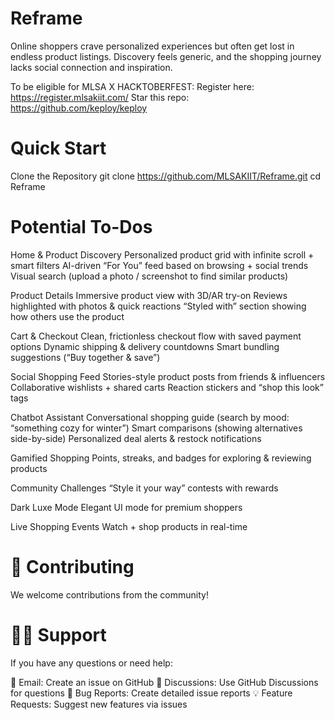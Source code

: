 # Reframe
Online shoppers crave personalized experiences but often get lost in endless product listings. Discovery feels generic, and the shopping journey lacks social connection and inspiration.

To be eligible for MLSA X HACKTOBERFEST: Register here: https://register.mlsakiit.com/ Star this repo: https://github.com/keploy/keploy

# Quick Start
Clone the Repository
git clone https://github.com/MLSAKIIT/Reframe.git
cd Reframe

# Potential To-Dos

Home & Product Discovery
Personalized product grid with infinite scroll + smart filters
AI-driven “For You” feed based on browsing + social trends
Visual search (upload a photo / screenshot to find similar products)


Product Details
Immersive product view with 3D/AR try-on
Reviews highlighted with photos & quick reactions
“Styled with” section showing how others use the product


Cart & Checkout
Clean, frictionless checkout flow with saved payment options
Dynamic shipping & delivery countdowns
Smart bundling suggestions (“Buy together & save”)


Social Shopping Feed
Stories-style product posts from friends & influencers
Collaborative wishlists + shared carts
Reaction stickers and “shop this look” tags


Chatbot Assistant
Conversational shopping guide (search by mood: “something cozy for winter”)
Smart comparisons (showing alternatives side-by-side)
Personalized deal alerts & restock notifications


Gamified Shopping 
Points, streaks, and badges for exploring & reviewing products


Community Challenges 
“Style it your way” contests with rewards


Dark Luxe Mode 
Elegant UI mode for premium shoppers


Live Shopping Events 
Watch + shop products in real-time


# 🤝 Contributing
We welcome contributions from the community!

# 🙋‍♀️ Support
If you have any questions or need help:

📧 Email: Create an issue on GitHub
💬 Discussions: Use GitHub Discussions for questions
🐛 Bug Reports: Create detailed issue reports
💡 Feature Requests: Suggest new features via issues
